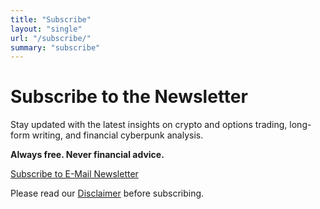 ```yaml
---
title: "Subscribe"
layout: "single"
url: "/subscribe/"
summary: "subscribe"
---
```


# Subscribe to the Newsletter

Stay updated with the latest insights on crypto and options trading, long-form writing, and financial cyberpunk analysis.

**Always free. Never financial advice.**

[Subscribe to E-Mail Newsletter](https://postfiatorg.github.io/subscribe/)

Please read our [Disclaimer](https://postfiatorg.github.io/disclaimer) before subscribing. 